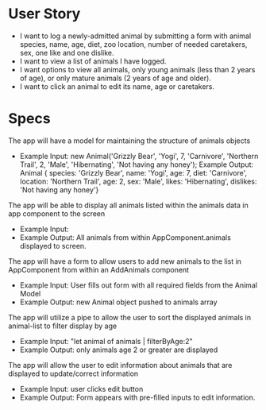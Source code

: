 # User Story
* I want to log a newly-admitted animal by submitting a form with animal species, name, age, diet, zoo location, number of needed caretakers, sex, one like and one dislike.
* I want to view a list of animals I have logged.
* I want options to view all animals, only young animals (less than 2 years of age), or only mature animals (2 years of age and older).
* I want to click an animal to edit its name, age or caretakers.

# Specs
The app will have a model for maintaining the structure of animals objects
* Example Input: new Animal('Grizzly Bear', 'Yogi', 7, 'Carnivore', 'Northern Trail', 2, 'Male', 'Hibernating', 'Not having any honey');
Example Output: Animal { species: 'Grizzly Bear', name: 'Yogi', age: 7, diet: 'Carnivore', location: 'Northern Trail', age: 2, sex: 'Male', likes: 'Hibernating', dislikes: 'Not having any honey'}

The app will be able to display all animals listed within the animals data in app component to the screen
* Example Input: <animal-list></animal-list>
* Example Output: All animals from within AppComponent.animals displayed to screen.

The app will have a form to allow users to add new animals to the list in AppComponent from within an AddAnimals component
* Example Input: User fills out form with all required fields from the Animal Model
* Example Output: new Animal object pushed to animals array

The app will utilize a pipe to allow the user to sort the displayed animals in animal-list to filter display by age
* Example Input: "let animal of animals | filterByAge:2"
* Example Output: only animals age 2 or greater are displayed

The app will allow the user to edit information about animals that are displayed to update/correct information
* Example Input: user clicks edit button
* Example Output: Form appears with pre-filled inputs to edit information.
